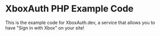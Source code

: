 # XboxAuth PHP Example Code

This is the example code for XboxAuth.dev, a service that allows you to have "Sign in with Xbox" on your site!
